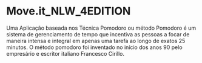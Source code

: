 # Move.it_NLW_4EDITION
Uma Aplicação baseada nos Técnica Pomodoro ou método Pomodoro é um sistema de gerenciamento de tempo que incentiva as pessoas a focar de maneira intensa e integral em apenas uma tarefa ao longo de exatos 25 minutos. O método pomodoro foi inventado no início dos anos 90 pelo empresário e escritor italiano Francesco Cirillo.
